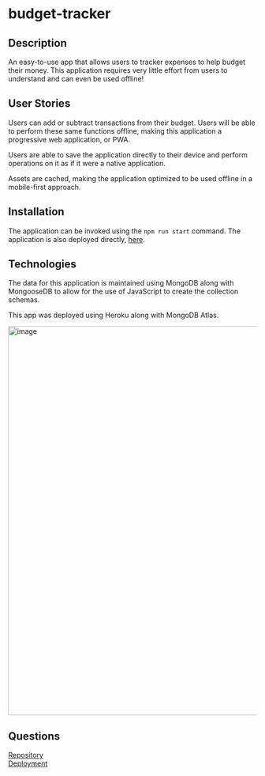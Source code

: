 # budget-tracker

## Description
An easy-to-use app that allows users to tracker expenses to help budget their money. This application requires very little effort from users to understand and can even be used offline!

## User Stories
Users can add or subtract transactions from their budget. Users will be able to perform these same functions offline, making this application a progressive web application, or PWA. 

Users are able to save the application directly to their device and perform operations on it as if it were a native application. 

Assets are cached, making the application optimized to be used offline in a mobile-first approach. 

## Installation
The application can be invoked using the `npm run start` command. 
The application is also deployed directly, [here](https://nicola-budget-tracker.herokuapp.com/).

## Technologies
The data for this application is maintained using MongoDB along with MongooseDB to allow for the use of JavaScript to create the collection schemas. 

This app was deployed using Heroku along with MongoDB Atlas.

<img width="787" alt="image" src="https://user-images.githubusercontent.com/86696492/164592636-e4b0b962-b072-4a81-8f33-6602472407aa.png">

## Questions
[Repository](https://github.com/nicolalenee/budget-tracker)  
[Deployment](https://nicola-budget-tracker.herokuapp.com/)
